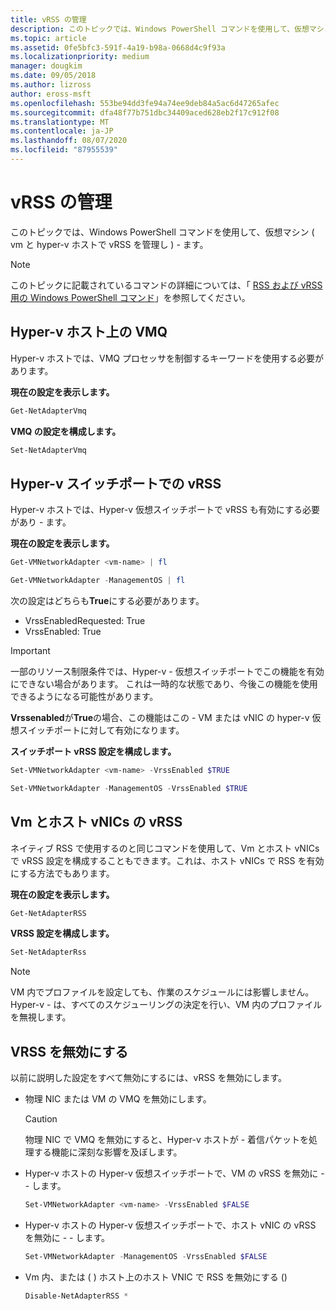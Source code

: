 ```yaml
---
title: vRSS の管理
description: このトピックでは、Windows PowerShell コマンドを使用して、仮想マシン (Vm) および Hyper-v ホストで vRSS を管理します。
ms.topic: article
ms.assetid: 0fe5bfc3-591f-4a19-b98a-0668d4c9f93a
ms.localizationpriority: medium
manager: dougkim
ms.date: 09/05/2018
ms.author: lizross
author: eross-msft
ms.openlocfilehash: 553be94dd3fe94a74ee9deb84a5ac6d47265afec
ms.sourcegitcommit: dfa48f77b751dbc34409aced628eb2f17c912f08
ms.translationtype: MT
ms.contentlocale: ja-JP
ms.lasthandoff: 08/07/2020
ms.locfileid: "87955539"
---
```

# <a name="manage-vrss"></a>vRSS の管理

このトピックでは、Windows PowerShell コマンドを使用して、仮想マシン \( vm と hyper-v ホストで vRSS を管理し \) \- ます。

>[!NOTE]
>このトピックに記載されているコマンドの詳細については、「 [RSS および vRSS 用の Windows PowerShell コマンド](vrss-wps.md)」を参照してください。

## <a name="vmq-on-hyper-v-hosts"></a>Hyper-v ホスト上の VMQ

Hyper-v ホストでは、VMQ プロセッサを制御するキーワードを使用する必要があります。

**現在の設定を表示します。**

```PowerShell
Get-NetAdapterVmq
```

**VMQ の設定を構成します。**

```PowerShell
Set-NetAdapterVmq
```


## <a name="vrss-on-hyper-v-switch-ports"></a>Hyper-v スイッチポートでの vRSS

Hyper-v ホストでは、Hyper-v 仮想スイッチポートで vRSS も有効にする必要があり \- ます。

**現在の設定を表示します。**

```PowerShell
Get-VMNetworkAdapter <vm-name> | fl

Get-VMNetworkAdapter -ManagementOS | fl
```

次の設定はどちらも**True**にする必要があります。

- VrssEnabledRequested: True
- VrssEnabled: True

>[!IMPORTANT]
>一部のリソース制限条件では、Hyper-v \- 仮想スイッチポートでこの機能を有効にできない場合があります。 これは一時的な状態であり、今後この機能を使用できるようになる可能性があります。
>
>**Vrssenabled**が**True**の場合、この機能はこの \- VM または vNIC の hyper-v 仮想スイッチポートに対して有効になります。

**スイッチポート vRSS 設定を構成します。**

```PowerShell
Set-VMNetworkAdapter <vm-name> -VrssEnabled $TRUE

Set-VMNetworkAdapter -ManagementOS -VrssEnabled $TRUE
```

## <a name="vrss-in-vms-and-host-vnics"></a>Vm とホスト vNICs の vRSS

ネイティブ RSS で使用するのと同じコマンドを使用して、Vm とホスト vNICs で vRSS 設定を構成することもできます。これは、ホスト vNICs で RSS を有効にする方法でもあります。

**現在の設定を表示します。**

```PowerShell
Get-NetAdapterRSS
```

**VRSS 設定を構成します。**

```PowerShell
Set-NetAdapterRss
```

>[!NOTE]
> VM 内でプロファイルを設定しても、作業のスケジュールには影響しません。 Hyper-v \- は、すべてのスケジューリングの決定を行い、VM 内のプロファイルを無視します。

## <a name="disable-vrss"></a>VRSS を無効にする

以前に説明した設定をすべて無効にするには、vRSS を無効にします。

- 物理 NIC または VM の VMQ を無効にします。

  >[!CAUTION]
  >物理 NIC で VMQ を無効にすると、Hyper-v ホストが \- 着信パケットを処理する機能に深刻な影響を及ぼします。

- Hyper-v ホストの Hyper-v 仮想スイッチポートで、VM の vRSS を無効に \- \- します。

   ```PowerShell
   Set-VMNetworkAdapter <vm-name> -VrssEnabled $FALSE
   ```

- Hyper-v ホストの Hyper-v 仮想スイッチポートで、ホスト vNIC の vRSS を無効に \- \- します。

   ```PowerShell
   Set-VMNetworkAdapter -ManagementOS -VrssEnabled $FALSE
   ```

- Vm 内、または \( \) ホスト上のホスト VNIC で RSS を無効にする \(\)

   ```PowerShell
   Disable-NetAdapterRSS *
   ```
